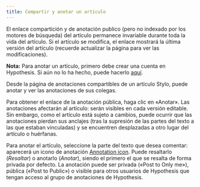 ```yaml
---
title: Compartir y anotar un artículo
---
```


El enlace compartición y de anotación publico (pero no indexado por los motores de búsqueda) del artículo permanece invariable durante toda la vida del artículo. Si el artículo se modifica, el enlace mostrará la última versión del artículo (recuerde actualizar la página para ver las modificaciones).

<!-- También es posible crear un enlace de anotación / compartición de una versión anterior del artículo. Cuando esté en la versión elegida de su documento, puede exportarlo o previsualizarlo haciendo clic en los botones corresponsal, encima del editor de texto.-->

**Nota:** Para anotar un artículo, primero debe crear una cuenta en Hypothesis. Si aún no lo ha hecho, puede hacerlo [aquí](https://hypothes.is/signup).

Desde la página de anotaciones compartibles de un artículo Stylo, puede anotar y ver las anotaciones de sus colegas.
 
Para obtener el enlace de la anotación pública, haga clic en «Anotar». Las anotaciones afectarán al artículo: serán visibles en cada versión editable. Sin embargo, como el artículo está sujeto a cambios, puede ocurrir que las anotaciones pierdan sus anclajes (tras la supresión de las partes del texto a las que estaban vinculadas) y se encuentren desplazadas a otro lugar del artículo o huérfanas.

Para anotar el artículo, seleccione la parte del texto que desea comentar: aparecerá un icono de anotación [Annotation icon](/uploads/images/refonte_doc/Hypothesis.png). Puede resaltarlo (*Resaltar*) o anotarlo (*Anotar*), siendo el primero el que se resalta de forma privada por defecto. La anotación puede ser privada («Post to Only me»), pública («Post to Public») o visible para otros usuarios de Hypothesis que tengan acceso al grupo de anotaciones de Hypothesis.

<!-- Hay dos opciones de anotación:

- Anotar una versión del artículo: las anotaciones se adjuntarán sólo a esta versión y no serán visibles en la vista previa de otras versiones. 

Para anotar una versión, haga clic en el número de la versión que desea anotar y, a continuación, en «**Vista previa**». Se abrirá una vista previa del artículo en HTML con la herramienta de anotación Hypothesis a la derecha.

- Anote la edición del artículo: las anotaciones serán visibles.-->
